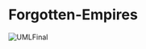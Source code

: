 # Forgotten-Empires

![UMLFinal](https://github.com/user-attachments/assets/acfa2970-3c76-40ea-be55-3fc797ec9f25)
